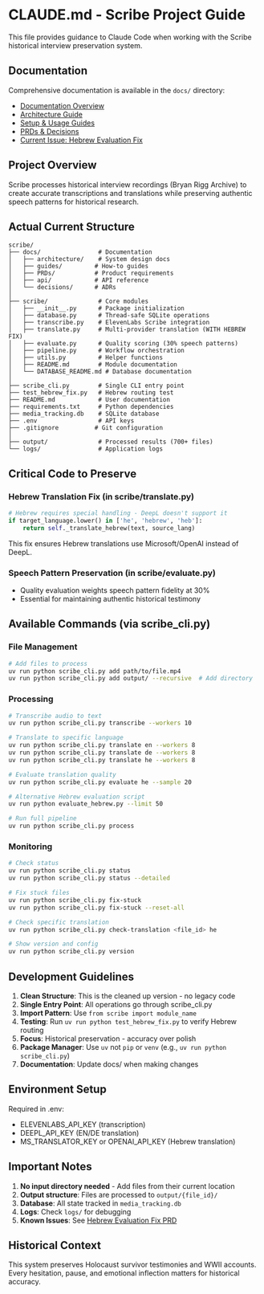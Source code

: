 # CLAUDE.md - Scribe Project Guide

This file provides guidance to Claude Code when working with the Scribe historical interview preservation system.

## Documentation
Comprehensive documentation is available in the `docs/` directory:
- [Documentation Overview](docs/README.md)
- [Architecture Guide](docs/architecture/)
- [Setup & Usage Guides](docs/guides/)
- [PRDs & Decisions](docs/PRDs/)
- [Current Issue: Hebrew Evaluation Fix](docs/PRDs/hebrew-evaluation-fix.md)

## Project Overview
Scribe processes historical interview recordings (Bryan Rigg Archive) to create accurate transcriptions and translations while preserving authentic speech patterns for historical research.

## Actual Current Structure
```
scribe/
├── docs/                # Documentation
│   ├── architecture/    # System design docs
│   ├── guides/         # How-to guides
│   ├── PRDs/           # Product requirements
│   ├── api/            # API reference
│   └── decisions/      # ADRs
│
├── scribe/              # Core modules
│   ├── __init__.py      # Package initialization
│   ├── database.py      # Thread-safe SQLite operations
│   ├── transcribe.py    # ElevenLabs Scribe integration
│   ├── translate.py     # Multi-provider translation (WITH HEBREW FIX)
│   ├── evaluate.py      # Quality scoring (30% speech patterns)
│   ├── pipeline.py      # Workflow orchestration
│   ├── utils.py         # Helper functions
│   ├── README.md        # Module documentation
│   └── DATABASE_README.md # Database documentation
│
├── scribe_cli.py        # Single CLI entry point
├── test_hebrew_fix.py   # Hebrew routing test
├── README.md            # User documentation
├── requirements.txt     # Python dependencies
├── media_tracking.db    # SQLite database
├── .env                 # API keys
├── .gitignore          # Git configuration
│
├── output/              # Processed results (700+ files)
└── logs/                # Application logs
```

## Critical Code to Preserve

### Hebrew Translation Fix (in scribe/translate.py)
```python
# Hebrew requires special handling - DeepL doesn't support it
if target_language.lower() in ['he', 'hebrew', 'heb']:
    return self._translate_hebrew(text, source_lang)
```
This fix ensures Hebrew translations use Microsoft/OpenAI instead of DeepL.

### Speech Pattern Preservation (in scribe/evaluate.py)
- Quality evaluation weights speech pattern fidelity at 30%
- Essential for maintaining authentic historical testimony

## Available Commands (via scribe_cli.py)

### File Management
```bash
# Add files to process
uv run python scribe_cli.py add path/to/file.mp4
uv run python scribe_cli.py add output/ --recursive  # Add directory
```

### Processing
```bash
# Transcribe audio to text
uv run python scribe_cli.py transcribe --workers 10

# Translate to specific language
uv run python scribe_cli.py translate en --workers 8
uv run python scribe_cli.py translate de --workers 8
uv run python scribe_cli.py translate he --workers 8

# Evaluate translation quality
uv run python scribe_cli.py evaluate he --sample 20

# Alternative Hebrew evaluation script
uv run python evaluate_hebrew.py --limit 50

# Run full pipeline
uv run python scribe_cli.py process
```

### Monitoring
```bash
# Check status
uv run python scribe_cli.py status
uv run python scribe_cli.py status --detailed

# Fix stuck files
uv run python scribe_cli.py fix-stuck
uv run python scribe_cli.py fix-stuck --reset-all

# Check specific translation
uv run python scribe_cli.py check-translation <file_id> he

# Show version and config
uv run python scribe_cli.py version
```

## Development Guidelines

1. **Clean Structure**: This is the cleaned up version - no legacy code
2. **Single Entry Point**: All operations go through scribe_cli.py
3. **Import Pattern**: Use `from scribe import module_name`
4. **Testing**: Run `uv run python test_hebrew_fix.py` to verify Hebrew routing
5. **Focus**: Historical preservation - accuracy over polish
6. **Package Manager**: Use `uv` not `pip` or `venv` (e.g., `uv run python scribe_cli.py`)
7. **Documentation**: Update docs/ when making changes

## Environment Setup
Required in .env:
- ELEVENLABS_API_KEY (transcription)
- DEEPL_API_KEY (EN/DE translation)
- MS_TRANSLATOR_KEY or OPENAI_API_KEY (Hebrew translation)

## Important Notes

1. **No input directory needed** - Add files from their current location
2. **Output structure**: Files are processed to `output/{file_id}/`
3. **Database**: All state tracked in `media_tracking.db`
4. **Logs**: Check `logs/` for debugging
5. **Known Issues**: See [Hebrew Evaluation Fix PRD](docs/PRDs/hebrew-evaluation-fix.md)

## Historical Context
This system preserves Holocaust survivor testimonies and WWII accounts. Every hesitation, pause, and emotional inflection matters for historical accuracy.